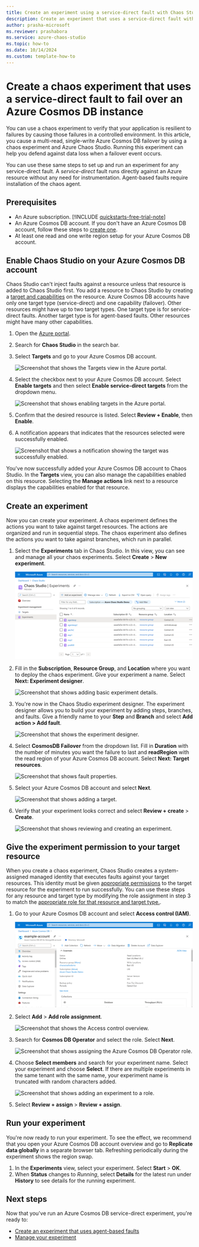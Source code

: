 ```yaml
---
title: Create an experiment using a service-direct fault with Chaos Studio
description: Create an experiment that uses a service-direct fault with Azure Chaos Studio to fail over an Azure Cosmos DB instance.
author: prasha-microsoft
ms.reviewer: prashabora
ms.service: azure-chaos-studio
ms.topic: how-to
ms.date: 10/14/2024
ms.custom: template-how-to
---
```


# Create a chaos experiment that uses a service-direct fault to fail over an Azure Cosmos DB instance

You can use a chaos experiment to verify that your application is resilient to failures by causing those failures in a controlled environment. In this article, you cause a multi-read, single-write Azure Cosmos DB failover by using a chaos experiment and Azure Chaos Studio. Running this experiment can help you defend against data loss when a failover event occurs.

You can use these same steps to set up and run an experiment for any service-direct fault. A *service-direct* fault runs directly against an Azure resource without any need for instrumentation. Agent-based faults require installation of the chaos agent.

## Prerequisites

- An Azure subscription. [!INCLUDE [quickstarts-free-trial-note](~/reusable-content/ce-skilling/azure/includes/quickstarts-free-trial-note.md)]
- An Azure Cosmos DB account. If you don't have an Azure Cosmos DB account, follow these steps to [create one](/azure/cosmos-db/sql/create-cosmosdb-resources-portal).
- At least one read and one write region setup for your Azure Cosmos DB account.

## Enable Chaos Studio on your Azure Cosmos DB account

Chaos Studio can't inject faults against a resource unless that resource is added to Chaos Studio first. You add a resource to Chaos Studio by creating a [target and capabilities](chaos-studio-targets-capabilities.md) on the resource. Azure Cosmos DB accounts have only one target type (service-direct) and one capability (failover). Other resources might have up to two target types. One target type is for service-direct faults. Another target type is for agent-based faults. Other resources might have many other capabilities.

1. Open the [Azure portal](https://portal.azure.com).
1. Search for **Chaos Studio** in the search bar.
1. Select **Targets** and go to your Azure Cosmos DB account.

   ![Screenshot that shows the Targets view in the Azure portal.](images/tutorial-service-direct-targets.png)
1. Select the checkbox next to your Azure Cosmos DB account. Select **Enable targets** and then select **Enable service-direct targets** from the dropdown menu.

   ![Screenshot that shows enabling targets in the Azure portal.](images/tutorial-service-direct-targets-enable.png)

1. Confirm that the desired resource is listed. Select **Review + Enable**, then **Enable**. 

1. A notification appears that indicates that the resources selected were successfully enabled.

   ![Screenshot that shows a notification showing the target was successfully enabled.](images/tutorial-service-direct-targets-enable-confirm.png)

You've now successfully added your Azure Cosmos DB account to Chaos Studio. In the **Targets** view, you can also manage the capabilities enabled on this resource. Selecting the **Manage actions** link next to a resource displays the capabilities enabled for that resource.

## Create an experiment
Now you can create your experiment. A chaos experiment defines the actions you want to take against target resources. The actions are organized and run in sequential steps. The chaos experiment also defines the actions you want to take against branches, which run in parallel.

1. Select the **Experiments** tab in Chaos Studio. In this view, you can see and manage all your chaos experiments. Select **Create** > **New experiment**.

   ![Screenshot that shows the Experiments view in the Azure portal.](images/tutorial-service-direct-add.png)
1. Fill in the **Subscription**, **Resource Group**, and **Location** where you want to deploy the chaos experiment. Give your experiment a name. Select **Next: Experiment designer**.

   ![Screenshot that shows adding basic experiment details.](images/tutorial-service-direct-add-basics.png)
1. You're now in the Chaos Studio experiment designer. The experiment designer allows you to build your experiment by adding steps, branches, and faults. Give a friendly name to your **Step** and **Branch** and select **Add action > Add fault**.

   ![Screenshot that shows the experiment designer.](images/tutorial-service-direct-add-designer.png)
1. Select **CosmosDB Failover** from the dropdown list. Fill in **Duration** with the number of minutes you want the failure to last and **readRegion** with the read region of your Azure Cosmos DB account. Select **Next: Target resources**.

   ![Screenshot that shows fault properties.](images/tutorial-service-direct-add-fault.png)
1. Select your Azure Cosmos DB account and select **Next**.

   ![Screenshot that shows adding a target.](images/tutorial-service-direct-add-target.png)
1. Verify that your experiment looks correct and select **Review + create** > **Create**.

   ![Screenshot that shows reviewing and creating an experiment.](images/tutorial-service-direct-add-review.png)

## Give the experiment permission to your target resource
When you create a chaos experiment, Chaos Studio creates a system-assigned managed identity that executes faults against your target resources. This identity must be given [appropriate permissions](chaos-studio-fault-providers.md) to the target resource for the experiment to run successfully. You can use these steps for any resource and target type by modifying the role assignment in step 3 to match the [appropriate role for that resource and target type.](chaos-studio-fault-providers.md).

1. Go to your Azure Cosmos DB account and select **Access control (IAM)**.

   ![Screenshot that shows the Azure Cosmos DB Overview page.](images/tutorial-service-direct-access-resource.png)
1. Select **Add** > **Add role assignment**.

   ![Screenshot that shows the Access control overview.](images/tutorial-service-direct-access-iam.png)
1. Search for **Cosmos DB Operator** and select the role. Select **Next**.

   ![Screenshot that shows assigning the Azure Cosmos DB Operator role.](images/tutorial-service-direct-access-role.png)
1. Choose **Select members** and search for your experiment name. Select your experiment and choose **Select**. If there are multiple experiments in the same tenant with the same name, your experiment name is truncated with random characters added.

   ![Screenshot that shows adding an experiment to a role.](images/tutorial-service-direct-access-experiment.png)
1. Select **Review + assign** > **Review + assign**.

## Run your experiment
You're now ready to run your experiment. To see the effect, we recommend that you open your Azure Cosmos DB account overview and go to **Replicate data globally** in a separate browser tab. Refreshing periodically during the experiment shows the region swap.

1. In the **Experiments** view, select your experiment. Select **Start** > **OK**.
1. When **Status** changes to *Running*, select **Details** for the latest run under **History** to see details for the running experiment.

## Next steps
Now that you've run an Azure Cosmos DB service-direct experiment, you're ready to:
- [Create an experiment that uses agent-based faults](chaos-studio-tutorial-agent-based-portal.md)
- [Manage your experiment](chaos-studio-run-experiment.md)
